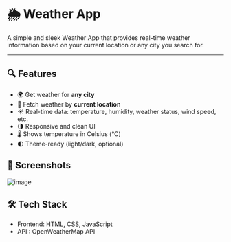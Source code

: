 # 🌦️ Weather App

A simple and sleek Weather App that provides real-time weather information based on your current location or any city you search for.

---

## 🔍 Features

- 🌍 Get weather for **any city**
- 📍 Fetch weather by **current location**
- ☀️ Real-time data: temperature, humidity, weather status, wind speed, etc.
- 🌗 Responsive and clean UI
- 🌡️ Shows temperature in Celsius (°C)
- 🌓 Theme-ready (light/dark, optional)


## 📸 Screenshots
![image](https://github.com/user-attachments/assets/711db15d-cbb2-4d0a-8e41-89d1414c2f46)



## 🛠️ Tech Stack

- Frontend: HTML, CSS, JavaScript  
- API : OpenWeatherMap API 

